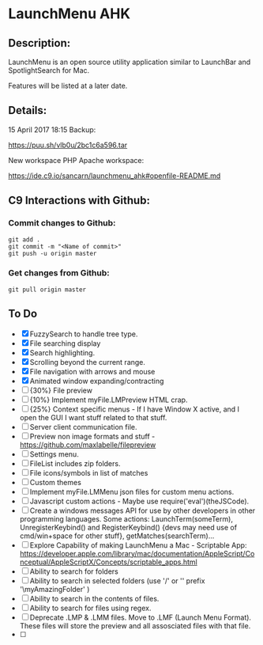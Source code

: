 # LaunchMenu AHK

## Description:

LaunchMenu is an open source utility application similar to LaunchBar and SpotlightSearch for Mac.

Features will be listed at a later date.

## Details:

15 April 2017 18:15 Backup: 

https://puu.sh/vlb0u/2bc1c6a596.tar

New workspace PHP Apache workspace: 

https://ide.c9.io/sancarn/launchmenu_ahk#openfile-README.md

## C9 Interactions with Github:

### Commit changes to Github:

```
git add . 
git commit -m "<Name of commit>"
git push -u origin master
```

### Get changes from Github:
```
git pull origin master
```

## To Do

* [X] FuzzySearch to handle tree type.
* [X] File searching display
* [X] Search highlighting.
* [X] Scrolling beyond the current range.
* [X] File navigation with arrows and mouse
* [X] Animated window expanding/contracting
* [ ] {30%} File preview
* [ ] {10%} Implement myFile.LMPreview HTML crap.
* [ ] {25%} Context specific menus - If I have Window X active, and I open the GUI I want stuff related to that stuff.
* [ ] Server client communication file.
* [ ] Preview non image formats and stuff - https://github.com/maxlabelle/filepreview
* [ ] Settings menu.
* [ ] FileList includes zip folders.
* [ ] File icons/symbols in list of matches
* [ ] Custom themes
* [ ] Implement myFile.LMMenu json files for custom menu actions.
* [ ] Javascript custom actions - Maybe use require('eval')(theJSCode).
* [ ] Create a windows messages API for use by other developers in other programming languages. Some actions: LaunchTerm(someTerm), UnregisterKeybind() and RegisterKeybind() {devs may need use of cmd/win+space for other stuff}, getMatches(searchTerm)...
* [ ] Explore Capability of making LaunchMenu a Mac - Scriptable App: https://developer.apple.com/library/mac/documentation/AppleScript/Conceptual/AppleScriptX/Concepts/scriptable_apps.html
* [ ] Ability to search for folders
* [ ] Ability to search in selected folders (use '/' or '\' prefix '\myAmazingFolder' )
* [ ] Ability to search in the contents of files.
* [ ] Ability to search for files using regex.
* [ ] Deprecate .LMP & .LMM files. Move to .LMF (Launch Menu Format). These files will store the preview and all assosciated files with that file.
* [ ] 
